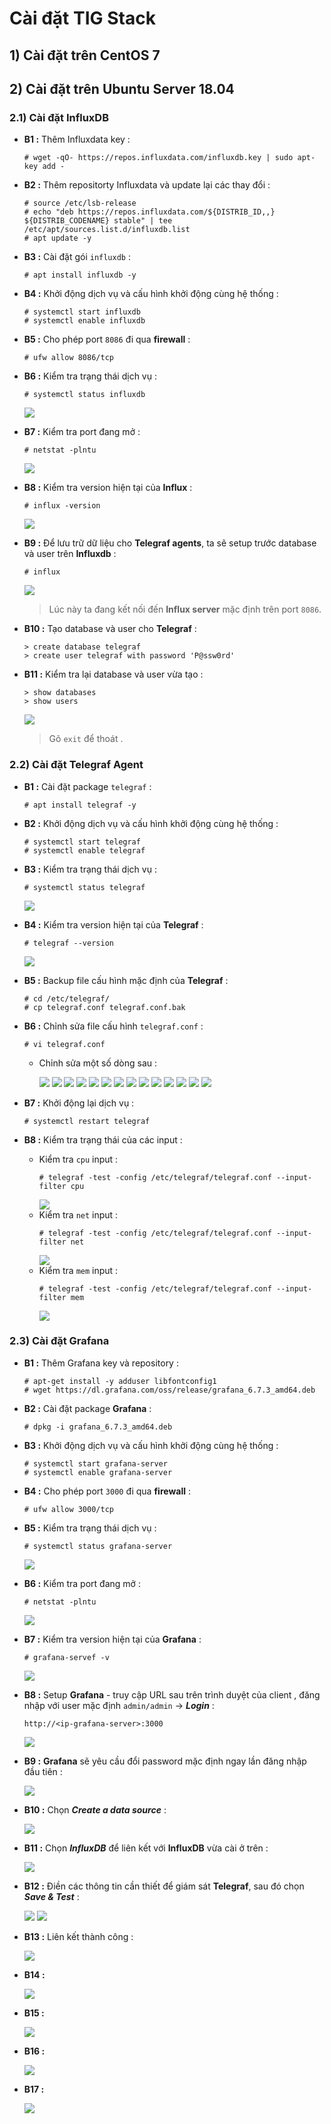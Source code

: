 # Cài đặt TIG Stack
## **1) Cài đặt trên CentOS 7**
## **2) Cài đặt trên Ubuntu Server 18.04**
### **2.1) Cài đặt InfluxDB**
- **B1 :** Thêm Influxdata key :
    ```
    # wget -qO- https://repos.influxdata.com/influxdb.key | sudo apt-key add -
    ```
- **B2 :** Thêm repositorty Influxdata và update lại các thay đổi :
    ```
    # source /etc/lsb-release
    # echo "deb https://repos.influxdata.com/${DISTRIB_ID,,} ${DISTRIB_CODENAME} stable" | tee /etc/apt/sources.list.d/influxdb.list
    # apt update -y
    ```
- **B3 :** Cài đặt gói `influxdb` :
    ```
    # apt install influxdb -y
    ```
- **B4 :** Khởi động dịch vụ và cấu hình khởi động cùng hệ thống :
    ```
    # systemctl start influxdb
    # systemctl enable influxdb
    ```
- **B5 :** Cho phép port `8086` đi qua **firewall** :
    ```
    # ufw allow 8086/tcp
    ```
- **B6 :** Kiểm tra trạng thái dịch vụ :
    ```
    # systemctl status influxdb
    ```
    <img src=https://i.imgur.com/FrD2fkv.png>

- **B7 :** Kiểm tra port đang mở :
    ```
    # netstat -plntu
    ```
    <img src=https://i.imgur.com/JIDrjJW.png>

- **B8 :** Kiểm tra version hiện tại của **Influx** :
    ```
    # influx -version
    ```
    <img src=https://i.imgur.com/gV6N7ZW.png>

- **B9 :** Để lưu trữ dữ liệu cho **Telegraf agents**, ta sẽ setup trước database và user trên **Influxdb** :
    ```
    # influx
    ```
    <img src=https://i.imgur.com/pELvFb2.png>

    > Lúc này ta đang kết nối đến **Influx server** mặc định trên port `8086`.
- **B10 :** Tạo database và user cho **Telegraf** :
    ```
    > create database telegraf
    > create user telegraf with password 'P@ssw0rd'
    ```
- **B11 :** Kiểm tra lại database và user vừa tạo :
    ```
    > show databases
    > show users
    ```
    <img src=https://i.imgur.com/hkNP1DU.png>

    > Gõ `exit` để thoát .
### **2.2) Cài đặt Telegraf Agent**
- **B1 :** Cài đặt package `telegraf` :
    ```
    # apt install telegraf -y
    ```
- **B2 :** Khởi động dịch vụ và cấu hình khởi động cùng hệ thống :
    ```
    # systemctl start telegraf
    # systemctl enable telegraf
    ```
- **B3 :** Kiểm tra trạng thái dịch vụ :
    ```
    # systemctl status telegraf
    ```
    <img src=https://i.imgur.com/wVajxS3.png>

- **B4 :** Kiểm tra version hiện tại của **Telegraf** :
    ```
    # telegraf --version
    ```
    <img src=https://i.imgur.com/SUtROr2.png>

- **B5 :** Backup file cấu hình mặc định của **Telegraf** :
    ```
    # cd /etc/telegraf/
    # cp telegraf.conf telegraf.conf.bak
    ```
- **B6 :** Chỉnh sửa file cấu hình `telegraf.conf` :
    ```
    # vi telegraf.conf
    ```
    - Chỉnh sửa một số dòng sau :

        <img src=https://i.imgur.com/nunzrLb.png>

        <img src=https://i.imgur.com/epGCpHw.png>

        <img src=https://i.imgur.com/ZKDikuI.png>

        <img src=https://i.imgur.com/MBBHdVm.png>

        <img src=https://i.imgur.com/TwfUmL6.png>

        <img src=https://i.imgur.com/V4HuoFv.png>

        <img src=https://i.imgur.com/i0e7G1N.png>

        <img src=https://i.imgur.com/kU3Gz7k.png>

        <img src=https://i.imgur.com/KYpLIvf.png>

        <img src=https://i.imgur.com/lFu5b6h.png>

        <img src=https://i.imgur.com/xPgqF0Z.png>

        <img src=https://i.imgur.com/RHTPfvM.png>

        <img src=https://i.imgur.com/hSru96N.png>

        <img src=https://i.imgur.com/Al0V65v.png>

- **B7 :** Khởi động lại dịch vụ :
    ```
    # systemctl restart telegraf
    ```
- **B8 :** Kiểm tra trạng thái của các input :
    - Kiểm tra `cpu` input :
        ```
        # telegraf -test -config /etc/telegraf/telegraf.conf --input-filter cpu
        ```
        <img src=https://i.imgur.com/vcOG1uv.png>
    - Kiểm tra `net` input :
        ```
        # telegraf -test -config /etc/telegraf/telegraf.conf --input-filter net
        ```
        <img src=https://i.imgur.com/XLK7EoY.png>
    - Kiểm tra `mem` input :
        ```
        # telegraf -test -config /etc/telegraf/telegraf.conf --input-filter mem
        ```
        <img src=https://i.imgur.com/FVaqJ8a.png>

### **2.3) Cài đặt Grafana**
- **B1 :** Thêm Grafana key và repository :
    ```
    # apt-get install -y adduser libfontconfig1
    # wget https://dl.grafana.com/oss/release/grafana_6.7.3_amd64.deb
    ```
- **B2 :** Cài đặt package **Grafana** :
    ```
    # dpkg -i grafana_6.7.3_amd64.deb
    ```
- **B3 :** Khởi động dịch vụ và cấu hình khởi động cùng hệ thống :
    ```
    # systemctl start grafana-server
    # systemctl enable grafana-server
    ```
- **B4 :** Cho phép port `3000` đi qua **firewall** :
    ```
    # ufw allow 3000/tcp
    ```
- **B5 :** Kiểm tra trạng thái dịch vụ :
    ```
    # systemctl status grafana-server
    ```
    <img src=https://i.imgur.com/i8kago2.png>
- **B6 :** Kiểm tra port đang mở :
    ```
    # netstat -plntu
    ```
    <img src=https://i.imgur.com/bh47xiX.png>
- **B7 :** Kiểm tra version hiện tại của **Grafana** :
    ```
    # grafana-servef -v
    ```
    <img src=https://i.imgur.com/JVQcK27.png>

- **B8 :** Setup **Grafana**  - truy cập URL sau trên trình duyệt của client , đăng nhập với user mặc định `admin/admin` -> ***Login*** :
    ```
    http://<ip-grafana-server>:3000
    ```
    <img src=https://i.imgur.com/o1xixfN.png>

- **B9 :** **Grafana** sẽ yêu cầu đổi password mặc định ngay lần đăng nhập đầu tiên :

    <img src=https://i.imgur.com/zsxmH6w.png>

- **B10 :** Chọn ***Create a data source*** :

    <img src=https://i.imgur.com/JyeU7ci.png>

- **B11 :** Chọn ***InfluxDB*** để liên kết với **InfluxDB** vừa cài ở trên :

    <img src=https://i.imgur.com/uck4Cra.png>

- **B12 :** Điền các thông tin cần thiết để giám sát **Telegraf**, sau đó chọn ***Save & Test*** :

    <img src=https://i.imgur.com/zEgu85f.png>

    <img src=https://i.imgur.com/yDIRbfL.png>

- **B13 :** Liên kết thành công :

    <img src=https://i.imgur.com/pemRVbk.png>

- **B14 :** 

    <img src=https://i.imgur.com/nzntCte.png>

- **B15 :** 

    <img src=https://i.imgur.com/uUWoNJo.png>

- **B16 :**

    <img src=https://i.imgur.com/YZl8ysm.png>

- **B17 :**

    <img src=https://i.imgur.com/es1w3Ar.png>